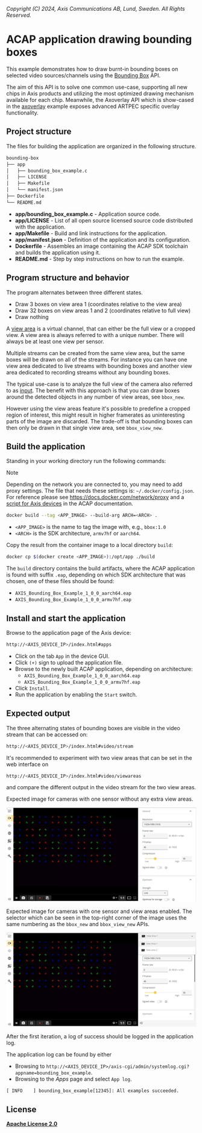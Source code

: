 *Copyright (C) 2024, Axis Communications AB, Lund, Sweden. All Rights Reserved.*

# ACAP application drawing bounding boxes

This example demonstrates how to draw burnt-in bounding boxes on selected video sources/channels using the [Bounding Box](https://axiscommunications.github.io/acap-documentation/docs/api/native-sdk-api.html#bbox-api) API.

The aim of this API is to solve one common use-case, supporting all new chips in Axis products and utilizing the most optimized drawing mechanism available for each chip. Meanwhile, the Axoverlay API which is show-cased in the [axoverlay](https://github.com/AxisCommunications/acap-native-sdk-examples/tree/main/axoverlay/) example exposes advanced ARTPEC specific overlay functionality.

## Project structure

The files for building the application are organized in the following structure.

```sh
bounding-box
├── app
│   ├── bounding_box_example.c
│   ├── LICENSE
│   ├── Makefile
│   └── manifest.json
├── Dockerfile
└── README.md
```

- **app/bounding_box_example.c** - Application source code.
- **app/LICENSE** - List of all open source licensed source code distributed with the application.
- **app/Makefile** - Build and link instructions for the application.
- **app/manifest.json** - Definition of the application and its configuration.
- **Dockerfile** - Assembles an image containing the ACAP SDK toolchain and builds the application using it.
- **README.md** - Step by step instructions on how to run the example.

## Program structure and behavior

The program alternates between three different states.

- Draw 3 boxes on view area 1 (coordinates relative to the view area)
- Draw 32 boxes on view areas 1 and 2 (coordinates relative to full view)
- Draw nothing

A [view area](https://www.axis.com/vapix-library/subjects/t10175981/section/t10156183/display?section=t10156183-t10156183) is a virtual channel, that can either be the full view or a cropped view. A view area is always referred to with a unique number. There will always be at least one view per sensor.

Multiple streams can be created from the same view area, but the same boxes will be drawn on all of the streams. For instance you can have one view area dedicated to live streams with bounding boxes and another view area dedicated to recording streams without any bounding boxes.

The typical use-case is to analyze the full view of the camera also referred to as [input](https://axiscommunications.github.io/acap-documentation/docs/api/src/api/vdostream/html/vdo-stream_8h.html). The benefit with this approach is that you can draw boxes around the detected objects in any number of view areas, see `bbox_new`.

However using the view areas feature it's possible to predefine a cropped region of interest, this might result in higher framerates as uninteresting parts of the image are discarded. The trade-off is that bounding boxes can then only be drawn in that single view area, see `bbox_view_new`.

## Build the application

Standing in your working directory run the following commands:

> [!NOTE]
>
> Depending on the network you are connected to, you may need to add proxy settings.
> The file that needs these settings is: `~/.docker/config.json`. For reference please see
> https://docs.docker.com/network/proxy and a
> [script for Axis devices](https://axiscommunications.github.io/acap-documentation/docs/develop/build-install-run.html#configure-network-proxy-settings)
> in the ACAP documentation.

```sh
docker build --tag <APP_IMAGE> --build-arg ARCH=<ARCH> .
```

- `<APP_IMAGE>` is the name to tag the image with, e.g., `bbox:1.0`
- `<ARCH>` is the SDK architecture, `armv7hf` or `aarch64`.

Copy the result from the container image to a local directory `build`:

```sh
docker cp $(docker create <APP_IMAGE>):/opt/app ./build
```

The `build` directory contains the build artifacts, where the ACAP application
is found with suffix `.eap`, depending on which SDK architecture that was
chosen, one of these files should be found:

- `AXIS_Bounding_Box_Example_1_0_0_aarch64.eap`
- `AXIS_Bounding_Box_Example_1_0_0_armv7hf.eap`

## Install and start the application

Browse to the application page of the Axis device:

```sh
http://<AXIS_DEVICE_IP>/index.html#apps
```

- Click on the tab `App` in the device GUI.
- Click `(+)` sign to upload the application file.
- Browse to the newly built ACAP application, depending on architecture:
  - `AXIS_Bounding_Box_Example_1_0_0_aarch64.eap`
  - `AXIS_Bounding_Box_Example_1_0_0_armv7hf.eap`
- Click `Install`.
- Run the application by enabling the `Start` switch.

## Expected output

The three alternating states of bounding boxes are visible in the video stream that can be accessed on:

```sh
http://<AXIS_DEVICE_IP>/index.html#video/stream
```

It's recommended to experiment with two view areas that can be set in the web interface on

```sh
http://<AXIS_DEVICE_IP>/index.html#video/viewareas
```

and compare the different output in the video stream for the two view areas.

Expected image for cameras with one sensor without any extra view areas.

![Bounding Boxes](bbox.jpeg)

Expected image for cameras with one sensor and view areas enabled. The selector which can be seen in the top-right corner of the image uses the same numbering as the `bbox_new` and `bbox_view_new` APIs.

![Bounding Boxes](bbox-view.jpeg)

After the first iteration, a log of success should be logged in the application log.

The application log can be found by either

- Browsing to `http://<AXIS_DEVICE_IP>/axis-cgi/admin/systemlog.cgi?appname=bounding_box_example`.
- Browsing to the *Apps* page and select `App log`.

```text
[ INFO    ] bounding_box_example[12345]: All examples succeeded.
```

## License

**[Apache License 2.0](../LICENSE)**
